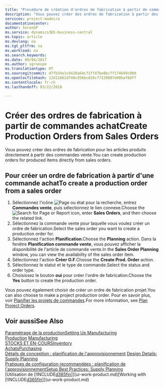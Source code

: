 ```yaml
---
title: "Procédure de création d'ordres de fabrication à partir de commandes vente | Microsoft Docs"
description: "Vous pouvez créer des ordres de fabrication à partir des commandes vente dans le département Ventes & marketing."
services: project-madeira
documentationcenter: 
author: SorenGP
ms.service: dynamics365-business-central
ms.topic: article
ms.devlang: na
ms.tgt_pltfrm: na
ms.workload: na
ms.search.keywords: 
ms.date: 09/04/2017
ms.author: sgroespe
ms.translationtype: HT
ms.sourcegitcommit: d7fb34e1c9428a64c71ff47be8bcff174649c00d
ms.openlocfilehash: 12d11661d740cd56bcd18cf7229887e08baf6dff
ms.contentlocale: fr-ch
ms.lasthandoff: 03/22/2018

---
```

# <a name="create-production-orders-from-sales-orders"></a><span data-ttu-id="78ce6-103">Créer des ordres de fabrication à partir de commandes achat</span><span class="sxs-lookup"><span data-stu-id="78ce6-103">Create Production Orders from Sales Orders</span></span>
<span data-ttu-id="78ce6-104">Vous pouvez créer des ordres de fabrication pour les articles produits directement à partir des commandes vente.</span><span class="sxs-lookup"><span data-stu-id="78ce6-104">You can create production orders for produced items directly from sales orders.</span></span>  

## <a name="to-create-a-production-order-from-a-sales-order"></a><span data-ttu-id="78ce6-105">Pour créer un ordre de fabrication à partir d'une commande achat</span><span class="sxs-lookup"><span data-stu-id="78ce6-105">To create a production order from a sales order</span></span>  

1.  <span data-ttu-id="78ce6-106">Sélectionnez l'icône ![Page ou état pour la recherche](media/ui-search/search_small.png "Page ou état pour la recherche"), entrez **Commandes vente**, puis sélectionnez le lien connexe.</span><span class="sxs-lookup"><span data-stu-id="78ce6-106">Choose the ![Search for Page or Report](media/ui-search/search_small.png "Search for Page or Report icon") icon, enter **Sales Orders**, and then choose the related link.</span></span>  
2.  <span data-ttu-id="78ce6-107">Sélectionnez la commande vente pour laquelle vous voulez créer un ordre de fabrication.</span><span class="sxs-lookup"><span data-stu-id="78ce6-107">Select the sales order you want to create a production order for.</span></span>  
3.  <span data-ttu-id="78ce6-108">Sélectionnez l'action **Planification**.</span><span class="sxs-lookup"><span data-stu-id="78ce6-108">Choose the **Planning** action.</span></span> <span data-ttu-id="78ce6-109">Dans la fenêtre **Planification commande vente**, vous pouvez afficher la disponibilité de l'article de commande vente.</span><span class="sxs-lookup"><span data-stu-id="78ce6-109">In the **Sales Order Planning** window, you can view the availability of the sales order item.</span></span>  
4.  <span data-ttu-id="78ce6-110">Sélectionnez l'action **Créer O.F**.</span><span class="sxs-lookup"><span data-stu-id="78ce6-110">Choose the **Create Prod. Order** action.</span></span>  
5.  <span data-ttu-id="78ce6-111">Sélectionnez le statut et le type de commande.</span><span class="sxs-lookup"><span data-stu-id="78ce6-111">Select the status and order type.</span></span>  
6.  <span data-ttu-id="78ce6-112">Choisissez le bouton **oui** pour créer l'ordre de fabrication.</span><span class="sxs-lookup"><span data-stu-id="78ce6-112">Choose the **Yes** button to create the production order.</span></span>

<span data-ttu-id="78ce6-113">Vous pouvez également choisir de créer un ordre de fabrication projet.</span><span class="sxs-lookup"><span data-stu-id="78ce6-113">You can also choose to make a project production order.</span></span> <span data-ttu-id="78ce6-114">Pour en savoir plus, voir [Planifier les projets de commandes](production-how-to-plan-project-orders.md).</span><span class="sxs-lookup"><span data-stu-id="78ce6-114">For more information, see [Plan Project Orders](production-how-to-plan-project-orders.md).</span></span>   

## <a name="see-also"></a><span data-ttu-id="78ce6-115">Voir aussi</span><span class="sxs-lookup"><span data-stu-id="78ce6-115">See Also</span></span>  
[<span data-ttu-id="78ce6-116">Paramétrage de la production</span><span class="sxs-lookup"><span data-stu-id="78ce6-116">Setting Up Manufacturing</span></span>](production-configure-production-processes.md)  
<span data-ttu-id="78ce6-117">[Production](production-manage-manufacturing.md)  </span><span class="sxs-lookup"><span data-stu-id="78ce6-117">[Manufacturing](production-manage-manufacturing.md)  </span></span>  
[<span data-ttu-id="78ce6-118">STOCKS ET EN-COURS</span><span class="sxs-lookup"><span data-stu-id="78ce6-118">Inventory</span></span>](inventory-manage-inventory.md)  
[<span data-ttu-id="78ce6-119">Achats</span><span class="sxs-lookup"><span data-stu-id="78ce6-119">Purchasing</span></span>](purchasing-manage-purchasing.md)  
<span data-ttu-id="78ce6-120">[Détails de conception : planification de l'approvisionnement](design-details-supply-planning.md) </span><span class="sxs-lookup"><span data-stu-id="78ce6-120">[Design Details: Supply Planning](design-details-supply-planning.md) </span></span>  
[<span data-ttu-id="78ce6-121">Pratiques de configuration recommandées : planification de l'approvisionnement</span><span class="sxs-lookup"><span data-stu-id="78ce6-121">Setup Best Practices: Supply Planning</span></span>](setup-best-practices-supply-planning.md)  
<span data-ttu-id="78ce6-122">[Utilisation de [!INCLUDE[d365fin](includes/d365fin_md.md)]](ui-work-product.md)</span><span class="sxs-lookup"><span data-stu-id="78ce6-122">[Working with [!INCLUDE[d365fin](includes/d365fin_md.md)]](ui-work-product.md)</span></span>


